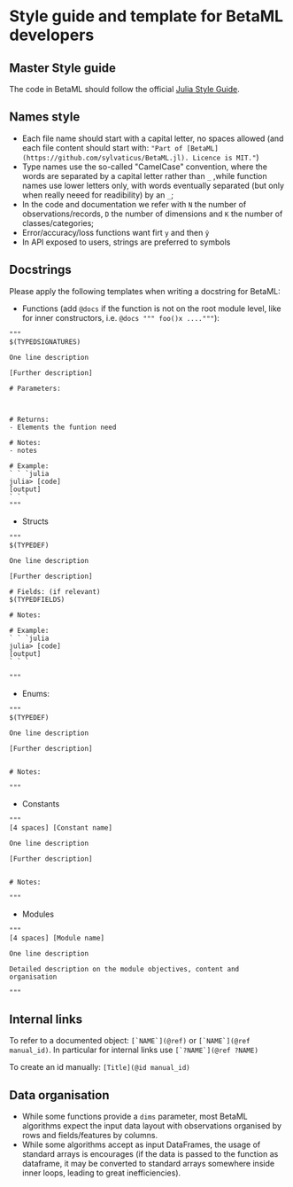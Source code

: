 # Style guide and template for BetaML developers

## Master Style guide

The code in BetaML should follow the official [Julia Style Guide](https://docs.julialang.org/en/v1/manual/style-guide/).

## Names style

- Each file name should start with a capital letter, no spaces allowed (and each file content should start with: `"Part of [BetaML](https://github.com/sylvaticus/BetaML.jl). Licence is MIT."`)
- Type names use the so-called "CamelCase" convention, where the words are separated by a capital letter rather than `_` ,while function names use lower letters only, with words eventually separated (but only when really neeed for readibility) by an `_`;
- In the code and documentation we refer with `N` the number of observations/records, `D` the number of dimensions and `K` the number of classes/categories;
- Error/accuracy/loss functions want firt `y` and then `ŷ`
- In API exposed to users, strings are preferred to symbols

## Docstrings

Please apply the following templates when writing a docstring for BetaML:

- Functions (add `@docs` if the function is not on the root module level, like for inner constructors, i.e. `@docs """ foo()x ...."""`):

```
"""
$(TYPEDSIGNATURES)

One line description

[Further description]

# Parameters:



# Returns:
- Elements the funtion need

# Notes:
- notes

# Example:
` ` `julia
julia> [code]
[output]
` ` `
"""
```

- Structs

```
"""
$(TYPEDEF)

One line description

[Further description]

# Fields: (if relevant)
$(TYPEDFIELDS)

# Notes:

# Example:
` ` `julia
julia> [code]
[output]
` ` `

"""
```

- Enums:

```
"""
$(TYPEDEF)

One line description

[Further description]


# Notes:

"""
```

- Constants

```
"""
[4 spaces] [Constant name]

One line description

[Further description]


# Notes:

"""
```

- Modules

```
"""
[4 spaces] [Module name]

One line description

Detailed description on the module objectives, content and organisation

"""
```

## Internal links

To refer to a documented object: ```[`NAME`](@ref)``` or ```[`NAME`](@ref manual_id)```.
In particular for internal links use ```[`?NAME`](@ref ?NAME)```

To create an id manually: ```[Title](@id manual_id)```

## Data organisation

- While some functions provide a `dims` parameter, most BetaML algorithms expect the input data layout with observations organised by rows and fields/features by columns.
- While some algorithms accept as input DataFrames, the usage of standard arrays is encourages (if the data is passed to the function as dataframe, it may be converted to standard arrays somewhere inside inner loops, leading to great inefficiencies).



